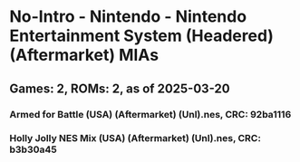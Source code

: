 # No-Intro - Nintendo - Nintendo Entertainment System (Headered) (Aftermarket) MIAs
## Games: 2, ROMs: 2, as of 2025-03-20

### Armed for Battle (USA) (Aftermarket) (Unl).nes, CRC: 92ba1116
### Holly Jolly NES Mix (USA) (Aftermarket) (Unl).nes, CRC: b3b30a45
